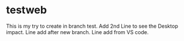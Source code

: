 # testweb
This is my try to create in branch test.
Add 2nd Line to see the Desktop impact.
Line add after new branch.
Line add from VS code.

